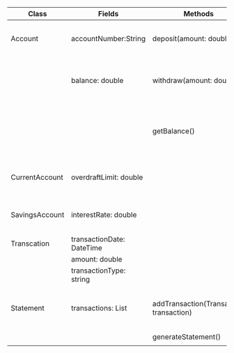 | Class          	| Fields                          	| Methods                                 	| Output 	| Explanation                                        	|
|----------------	|---------------------------------	|-----------------------------------------	|--------	|----------------------------------------------------	|
| Account        	| accountNumber:String            	| deposit(amount: double)                 	| void   	| Customer can deposit money into account            	|
|                	| balance: double                 	| withdraw(amount: double)                	| void   	| Customer can withdraw money from the account       	|
|                	|                                 	| getBalance()                            	| double 	| Method to get the current balance from the account 	|
| CurrentAccount 	| overdraftLimit: double          	|                                         	|        	| Inherits from the Account class                    	|
| SavingsAccount 	| interestRate: double            	|                                         	|        	| Inherits from the Account class                    	|
| Transcation    	| transactionDate: DateTime       	|                                         	|        	|                                                    	|
|                	| amount: double                  	|                                         	|        	|                                                    	|
|                	| transactionType: string         	|                                         	|        	|                                                    	|
| Statement      	| transactions: List<Transaction> 	| addTransaction(Transaction transaction) 	| void   	| Add's single transaction to a statement            	|
|                	|                                 	| generateStatement()                     	| String 	|                                                    	|
|                	|                                 	|                                         	|        	|                                                    	|
